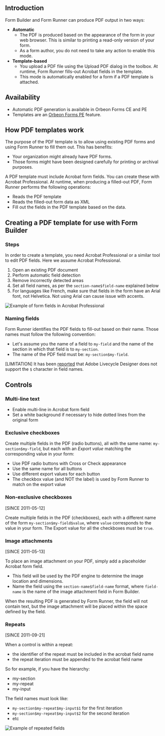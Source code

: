 ## Introduction

Form Builder and Form Runner can produce PDF output in two ways:


- __Automatic__
    - The PDF is produced based on the appearance of the form in your web browser. This is similar to printing a read-only version of your form.
    - As a form author, you do not need to take any action to enable this mode.
- __Template-based__
    - You upload a PDF file using the Upload PDF dialog in the toolbox. At runtime, Form Runner fills-out Acrobat fields in the template.
    - This mode is automatically enabled for a form if a PDF template is attached.

## Availability

- Automatic PDF generation is available in Orbeon Forms CE and PE
- Templates are an [Orbeon Forms PE][1] feature.

## How PDF templates work

The purpose of the PDF template is to allow using existing PDF forms and using Form Runner to fill them out. This has benefits:

- Your organization might already have PDF forms.
- Those forms might have been designed carefully for printing or archival purposes.

A PDF template must include Acrobat form fields. You can create these with Acrobat Professional. At runtime, when producing a filled-out PDF, Form Runner performs the following operations:

- Reads the PDF template
- Reads the filled-out form data as XML
- Fill out the fields in the PDF template based on the data.

## Creating a PDF template for use with Form Builder

### Steps

In order to create a template, you need Acrobat Professional or a similar tool to edit PDF fields. Here we assume Acrobat Professional.

1. Open an existing PDF document
2. Perform automatic field detection
3. Remove incorrectly detected areas
4. Set all field names, as per the `section-name$field-name` explained below
5. For languages like French, make sure that fields in the form have an Arial font, not Helvetica. Not using Arial can cause issue with accents.

![Example of form fields in Acrobat Professional][2]

### Naming fields

Form Runner identifies the PDF fields to fill-out based on their name. Those names must follow the following convention:

- Let's assume you the name of a field to `my-field` and the name of the section in which that field is to `my-section`.
- The name of the PDF field must be: `my-section$my-field`.

[LIMITATION] It has been [reported][3] that Adobe Livecycle Designer does not support the `$` character in field names.

## Controls

### Multi-line text

- Enable multi-line in Acrobat form field
- Set a white background if necessary to hide dotted lines from the original form

### Exclusive checkboxes

Create multiple fields in the PDF (radio buttons), all with the same name: `my-section$my-field`, but each with an _Export value_ matching the corresponding value in your form:

- Use PDF radio buttons with Cross or Check appearance
- Use the same name for all buttons
- Use different export values for each button
- The checkbox value (and NOT the label) is used by Form Runner to match on the export value

### Non-exclusive checkboxes

[SINCE 2011-05-12]

Create multiple fields in the PDF (checkboxes), each with a different name of the form `my-section$my-field$value`, where `value` corresponds to the value in your form. The Export value for all the checkboxes must be `true`.

### Image attachments

[SINCE 2011-05-13]

To place an image attachment on your PDF, simply add a placeholder Acrobat form field.

- This field will be used by the PDF engine to determine the image location and dimensions.
- Name the field using the `section-name$field-name` format, where `field-name` is the name of the image attachment field in Form Builder.

When the resulting PDF is generated by Form Runner, the field will not contain text, but the image attachment will be placed within the space defined by the field.

### Repeats

[SINCE 2011-09-21]

When a control is within a repeat:

- the identifier of the repeat must be included in the acrobat field name
- the repeat iteration must be appended to the acrobat field name

So for example, if you have the hierarchy:

- my-section
- my-repeat
- my-input

The field names must look like:

- `my-section$my-repeat$my-input$1` for the first iteration
- `my-section$my-repeat$my-input$2` for the second iteration
- etc

![Example of repeated fields][4]

[1]: http://www.orbeon.com/support-services/professional
[2]: https://sites.google.com/a/orbeon.com/forms/_/rsrc/1305312237285/doc/user-guide/form-builder-user-guide/pdf-generation/acrofields-shadow.png
[3]: http://n4.nabble.com/Creating-a-PDF-template-for-use-with-Form-Builder-td931856.html
[4]: https://sites.google.com/a/orbeon.com/forms/_/rsrc/1359668900101/doc/user-guide/form-builder-user-guide/pdf-generation/Screen%20Shot%202013-01-31%20at%201.46.40%20PM.png
